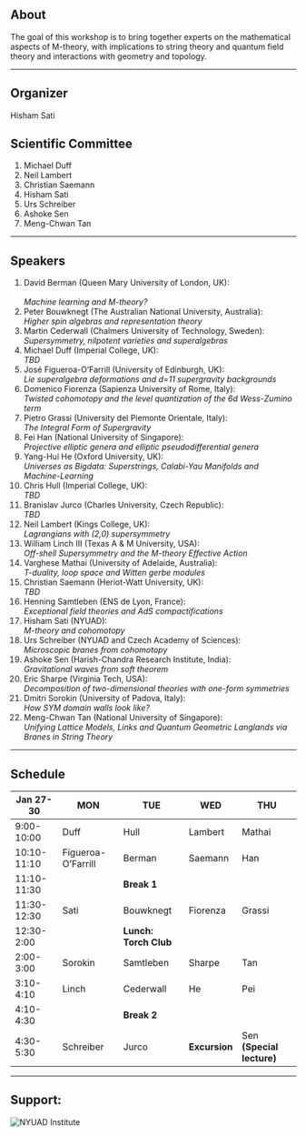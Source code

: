 ## About

The goal of this workshop is to bring together experts on the mathematical aspects of 
M-theory, with implications to string theory and  quantum field theory and interactions 
with geometry and topology. 

___
## Organizer

Hisham Sati

## Scientific Committee

  1. Michael Duff
  2. Neil Lambert 
  3. Christian Saemann 
  4. Hisham Sati
  5. Urs Schreiber 
  6. Ashoke Sen 
  7. Meng-Chwan Tan 
  
___
## Speakers

1. David Berman  (Queen Mary University of London, UK):<br />       
 *Machine learning and M-theory?*
2. Peter Bouwknegt (The Australian National University, Australia):<br />
*Higher spin algebras and representation theory*
3. Martin Cederwall (Chalmers University of Technology, Sweden):  
*Supersymmetry, nilpotent varieties and superalgebras*
4. Michael Duff  (Imperial College, UK):<br />
*TBD*
5. José Figueroa-O’Farrill (University of Edinburgh, UK):<br />
*Lie superalgebra deformations and d=11 supergravity backgrounds* 
6. Domenico Fiorenza (Sapienza University of Rome, Italy):<br />
*Twisted cohomotopy and the level quantization of the 6d Wess-Zumino term*
7. Pietro Grassi (University del Piemonte Orientale, Italy):<br />
*The Integral Form of Supergravity*
8. Fei Han  (National University of Singapore):<br />
*Projective elliptic genera and elliptic pseudodifferential genera*
9. Yang-Hui He (Oxford University, UK):<br />
*Universes as Bigdata:  Superstrings, Calabi-Yau Manifolds and Machine-Learning*
10. Chris Hull (Imperial College, UK):<br />
*TBD*
11. Branislav Jurco (Charles University, Czech Republic):<br />
*TBD*
12. Neil Lambert (Kings College, UK):<br />
*Lagrangians with (2,0) supersymmetry*
13. William Linch III  (Texas A & M University, USA):<br />
*Off-shell Supersymmetry and the M-theory Effective Action*
14. Varghese Mathai (University of Adelaide, Australia):<br />
*T-duality, loop space and Witten gerbe modules*
15. Christian Saemann (Heriot-Watt University, UK):<br />
*TBD*
16. Henning Samtleben (ENS de Lyon, France):<br />
*Exceptional field theories and AdS compactifications*
17. Hisham Sati (NYUAD):<br />
*M-theory and cohomotopy* 
18. Urs Schreiber (NYUAD and Czech Academy of Sciences):<br />
*Microscopic branes from cohomotopy*
19. Ashoke Sen (Harish-Chandra Research Institute, India):<br />
*Gravitational waves from soft theorem*
20. Eric Sharpe (Virginia Tech, USA):<br />
*Decomposition of two-dimensional theories with one-form symmetries*
21. Dmitri Sorokin (University of Padova, Italy):<br />
*How SYM domain walls look like?* 
22. Meng-Chwan Tan (National University of Singapore):<br />
*Unifying Lattice Models, Links and Quantum Geometric Langlands via Branes in String Theory*

___
## Schedule

| Jan 27-30   | MON                | TUE                 | WED            |         THU             |
|-------------|--------------------|---------------------|----------------|-------------------------|
| 9:00-10:00  | Duff               | Hull                | Lambert        | Mathai                  |
| 10:10-11:10 | Figueroa-O’Farrill | Berman              | Saemann        | Han                     |
| 11:10-11:30 |                    | **Break 1**         |                |                         |
| 11:30-12:30 | Sati               | Bouwknegt           | Fiorenza       | Grassi                  |
| 12:30-2:00  |                    |**Lunch: Torch Club**|                |                         |
| 2:00-3:00   | Sorokin            | Samtleben           | Sharpe         | Tan                     |
| 3:10-4:10   | Linch              | Cederwall           | He             | Pei                     |
| 4:10-4:30   |                    | **Break 2**         |                |                         |
| 4:30-5:30   | Schreiber          | Jurco               | **Excursion**  |Sen **(Special lecture)**|
                                                                    
___

## Support:
![NYUAD Institute](https://armacad.info/images/2016/07/institute-promomovthumb317564-Nm55Q2WBZr_LT4dVRIhTGesaoVNZ7Tlt.png)
